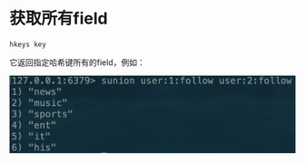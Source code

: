 # 获取所有field

```text
hkeys key
```

它返回指定哈希键所有的field，例如：

![](../../.gitbook/assets/image%20%2826%29.png)

